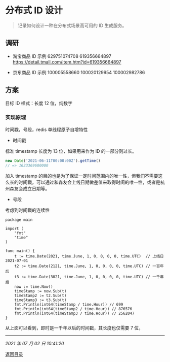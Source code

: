 # 分布式 ID 设计

> 记录如何设计一种在分布式场景高可用的 ID 生成服务。

## 调研

- 淘宝商品 ID 示例
  629751074708
  619356664897
  https://detail.tmall.com/item.htm?id=619356664897

- 京东商品 ID 示例
  100005558660
  100020129954
  100002982786

## 方案

目标 ID 样式：长度 12 位，纯数字

### 实现原理

时间戳，号段，redis 单线程原子自增特性

- 时间戳

标准 timestamp 长度为 13 位，如果用来作为 ID 的一部分则过长。

```js
new Date('2021-06-11T00:00:00Z').getTime()
// => 1623369600000
```

加入 timestamp 的目的也是为了保证一定时间范围内的唯一性，但我们不需要这么长的时间戳，可以通过和森友会上线日期做差值来取得时间的唯一性，或者是杭州森友会成立日期等。

- 号段

考虑到时间戳的连续性

```golang
package main

import (
	"fmt"
	"time"
)

func main() {
	t := time.Date(2021, time.June, 1, 0, 0, 0, 0, time.UTC)  // 上线日 2021-07-01
	t2 := time.Date(2121, time.June, 1, 0, 0, 0, 0, time.UTC) // 一百年后
	t3 := time.Date(3021, time.June, 1, 0, 0, 0, 0, time.UTC) // 一千年后
	now := time.Now()
	timeStamp := now.Sub(t)
	timeStamp2 := t2.Sub(t)
	timeStamp3 := t3.Sub(t)
	fmt.Println(int64(timeStamp / time.Hour)) // 699
	fmt.Println(int64(timeStamp2 / time.Hour)) // 876576
	fmt.Println(int64(timeStamp3 / time.Hour)) // 2562047
}
```

从上面可以看到，即时是一千年以后的时间戳，其长度也仅需要 7 位，

---

_2021 年 07 月 02 日 10:41:20_

[返回目录](./menu.md)
